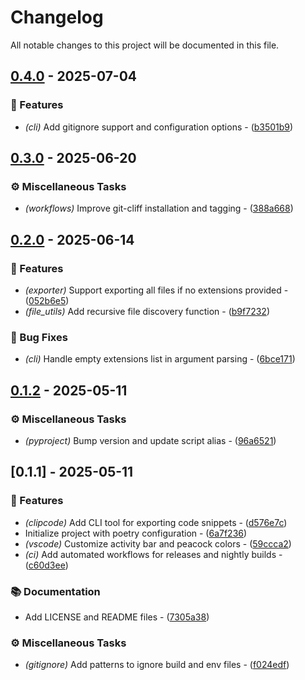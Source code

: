 # Changelog

All notable changes to this project will be documented in this file.

## [0.4.0](https://git.0xmax42.io/maxp/clipcode/compare/v0.3.0..v0.4.0) - 2025-07-04

### 🚀 Features

- *(cli)* Add gitignore support and configuration options - ([b3501b9](https://git.0xmax42.io/maxp/clipcode/commit/b3501b9a13046008a8c21d6217ecaa60546d76ab))

## [0.3.0](https://git.0xmax42.io/maxp/clipcode/compare/v0.2.0..v0.3.0) - 2025-06-20

### ⚙️ Miscellaneous Tasks

- *(workflows)* Improve git-cliff installation and tagging - ([388a668](https://git.0xmax42.io/maxp/clipcode/commit/388a66871d826fca2b36ad2b3382d3a3d346a042))

## [0.2.0](https://git.0xmax42.io/maxp/clipcode/compare/v0.1.2..v0.2.0) - 2025-06-14

### 🚀 Features

- *(exporter)* Support exporting all files if no extensions provided - ([052b6e5](https://git.0xmax42.io/maxp/clipcode/commit/052b6e5af8fd30621f82e7475ee56d8dbfcd0821))
- *(file_utils)* Add recursive file discovery function - ([b9f7232](https://git.0xmax42.io/maxp/clipcode/commit/b9f723299c2c0f068dcdbda0949452a05fea8cc6))

### 🐛 Bug Fixes

- *(cli)* Handle empty extensions list in argument parsing - ([6bce171](https://git.0xmax42.io/maxp/clipcode/commit/6bce1711ec942008ed9a61e85b847c9fe3e362cf))

## [0.1.2](https://git.0xmax42.io/maxp/clipcode/compare/v0.1.1..v0.1.2) - 2025-05-11

### ⚙️ Miscellaneous Tasks

- *(pyproject)* Bump version and update script alias - ([96a6521](https://git.0xmax42.io/maxp/clipcode/commit/96a6521e083af4fa3a875f67f6d4a014e8066bbe))

## [0.1.1] - 2025-05-11

### 🚀 Features

- *(clipcode)* Add CLI tool for exporting code snippets - ([d576e7c](https://git.0xmax42.io/maxp/clipcode/commit/d576e7c060ddb15aa6418bf54ae70fcc96ee9475))
- Initialize project with poetry configuration - ([6a7f236](https://git.0xmax42.io/maxp/clipcode/commit/6a7f236e528c305ee0201de7f78fe8cc8290b785))
- *(vscode)* Customize activity bar and peacock colors - ([59ccca2](https://git.0xmax42.io/maxp/clipcode/commit/59ccca2ed8e19fe6cf8336b1d709d81eb171d150))
- *(ci)* Add automated workflows for releases and nightly builds - ([c60d3ee](https://git.0xmax42.io/maxp/clipcode/commit/c60d3eecc614f5ffb8721e975ced6293f6bfbffd))

### 📚 Documentation

- Add LICENSE and README files - ([7305a38](https://git.0xmax42.io/maxp/clipcode/commit/7305a386b112ff5abcf58cc22589a21e75617879))

### ⚙️ Miscellaneous Tasks

- *(gitignore)* Add patterns to ignore build and env files - ([f024edf](https://git.0xmax42.io/maxp/clipcode/commit/f024edf5d74ec6fc871a18861baccf2a6a0ba97c))


